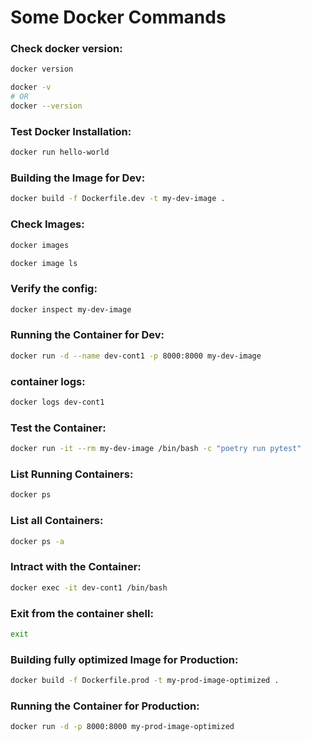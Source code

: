 # Some Docker Commands

### Check docker version:

```bash
docker version
```

```bash
docker -v
# OR
docker --version
```

### Test Docker Installation:

```bash
docker run hello-world
```

### Building the Image for Dev:

```bash
docker build -f Dockerfile.dev -t my-dev-image .
```

### Check Images:

```bash
docker images
```

```bash
docker image ls
```
### Verify the config:

```bash
docker inspect my-dev-image
```

###  Running the Container for Dev:

```bash
docker run -d --name dev-cont1 -p 8000:8000 my-dev-image
```

### container logs:

```bash
docker logs dev-cont1
```

### Test the Container:

```bash
docker run -it --rm my-dev-image /bin/bash -c "poetry run pytest"
```

### List Running Containers:

```bash
docker ps
```

### List all Containers:

```bash
docker ps -a
```

### Intract with the Container:

```bash
docker exec -it dev-cont1 /bin/bash
```

### Exit from the container shell:

```bash
exit
```

### Building fully optimized Image for Production:

```bash
docker build -f Dockerfile.prod -t my-prod-image-optimized .
```

### Running the Container for Production:

```bash
docker run -d -p 8000:8000 my-prod-image-optimized
```